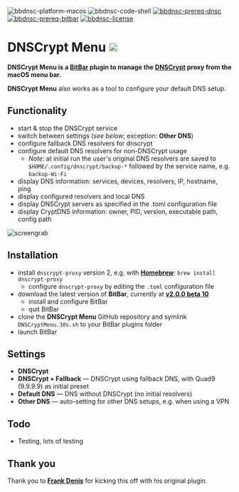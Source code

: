 ![bbdnsc-platform-macos](https://img.shields.io/badge/platform-macOS-lightgrey.svg)
![bbdnsc-code-shell](https://img.shields.io/badge/code-shell-yellow.svg)
[![bbdnsc-prereq-dnsc](https://img.shields.io/badge/prerequisite-dnscrypt-proxy%20v2-brightgreen.svg)](https://github.com/jedisct1/dnscrypt-proxy)
[![bbdnsc-prereq-bitbar](https://img.shields.io/badge/prerequisite-BitBar%202.0%20beta10-brightgreen.svg)](https://github.com/matryer/bitbar)
[![bbdnsc-license](http://img.shields.io/badge/license-MIT+-blue.svg)](https://github.com/JayBrown/DNSCrypt-Menu/blob/master/LICENSE)

# DNSCrypt Menu <img src="https://github.com/JayBrown/DNSCrypt-Menu/blob/master/img/jb-img.png" height="20px"/>

**DNSCrypt Menu is a [BitBar](https://github.com/matryer/bitbar) plugin to manage the [DNSCrypt](https://github.com/jedisct1/dnscrypt-proxy) proxy from the macOS menu bar.**

**DNSCrypt Menu** also works as a tool to configure your default DNS setup.

## Functionality
* start & stop the DNSCrypt service
* switch between settings (_see below_; exception: **Other DNS**)
* configure fallback DNS resolvers for dnscrypt
* configure default DNS resolvers for non-DNSCrypt usage
  * _Note_: at initial run the user's original DNS resolvers are saved to `$HOME/.config/dnscrypt/backup-*` followed by the service name, e.g. `backup-Wi-Fi`
* display DNS information: services, devices, resolvers, IP, hostname, ping
* display configured resolvers and local DNS
* display DNSCrypt servers as specified in the .toml configuration file
* display CryptDNS information: owner, PID, version, executable path, config path

![screengrab](https://github.com/JayBrown/DNSCrypt-Menu/blob/master/img/screengrab.png)

## Installation
* install `dnscrypt-proxy` version 2, e.g. with **[Homebrew](https://brew.sh)**: `brew install dnscrypt-proxy`
  * configure `dnscrypt-proxy` by editing the `.toml` configuration file
* download the latest version of **BitBar**, currently at **[v2.0.0 beta 10](https://github.com/matryer/bitbar/releases/tag/v2.0.0-beta10)**
  * install and configure BitBar
  * quit BitBar
* clone the **DNSCrypt Menu** GitHub repository and symlink `DNSCryptMenu.30s.sh` to your BitBar plugins folder
* launch BitBar

## Settings
* **DNSCrypt**
* **DNSCrypt + Fallback** — DNSCrypt using fallback DNS, with Quad9 (9.9.9.9) as initial preset
* **Default DNS** — DNS without DNSCrypt (no initial resolvers)
* **Other DNS** — auto-setting for other DNS setups, e.g. when using a VPN

## Todo
* Testing, lots of testing

## Thank you
Thank you to **[Frank Denis](https://github.com/jedisct1/bitbar-dnscrypt-proxy-switcher)** for kicking this off with his original plugin.
